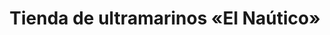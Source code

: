 ---
title: "Tienda de ultramarinos «El Naútico»"
url: /molinos-de-duero/tienda-de-ultramarinos-el-nautico/
shop: supermercado
---